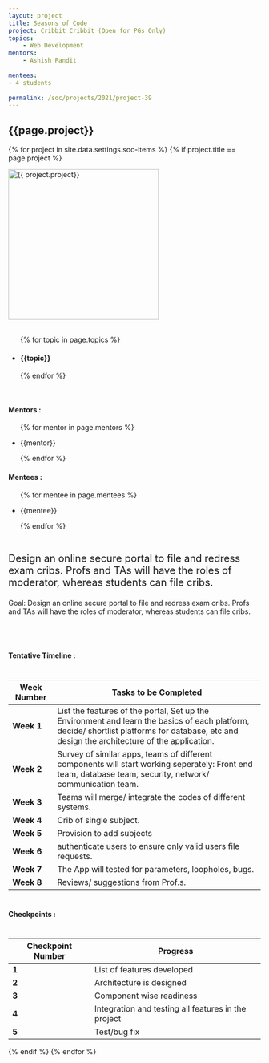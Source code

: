 ```yaml
---
layout: project
title: Seasons of Code
project: Cribbit Cribbit (Open for PGs Only) 
topics:
    - Web Development
mentors:
    - Ashish Pandit  
    
mentees:
- 4 students   
    
permalink: /soc/projects/2021/project-39
---
```


<h2 class="display1 m-3 p-3 text-center">{{page.project}}</h2>

{% for project in site.data.settings.soc-items %}
{% if project.title == page.project %}
<div>
    <img src="{{ site.baseurl }}/{{ project.image }}"  width = "300" height="300" alt="{{ project.project}}" class="border rounded img-soc">
</div>
<div>
    <br>
    <ul>
        {% for topic in page.topics %}
        <li><h4 class="text-primary text-center">{{topic}}</h4></li>
        {% endfor %}
    </ul>
    <br>
    <h4 class="display3  ">Mentors :</h4> 
    <ul>
        {% for mentor in page.mentors %}
        <li><p class="lead">{{mentor}}</p></li>
        {% endfor %}
    </ul>
    <h4 class="display3  ">Mentees :</h4> 
    <ul>
        {% for mentee in page.mentees %}
        <li><p class="lead">{{mentee}}</p></li>
        {% endfor %}
    </ul>
</div>
<div>
    <p class="display3" style = "font-size:20px;" >
        <br>
        Design an online secure portal to file and redress exam cribs. Profs and TAs will have the roles of moderator, whereas students can file cribs.

Goal: Design an online secure portal to file and redress exam cribs. Profs and TAs will have the roles of moderator, whereas students can file cribs.
      </p>  <br>
</div>
<div>
    <h4 class="display3" style="margin:40px 0px 40px 0px;">Tentative Timeline :</h4>
    <table class="table table-striped">
  <thead>
    <tr>
      <th>Week Number</th>
      <th>Tasks to be Completed</th>
    </tr>
  </thead>
  <tbody>
    <tr>
      <td><strong>Week 1</strong></td>
      <td>List the features of the portal, Set up the Environment and learn the basics of each platform, decide/ shortlist platforms for database, etc and design the architecture of the application.</td>
    </tr>
    <tr>
      <td><strong>Week 2</strong></td>
      <td>Survey of similar apps, teams of different components will start working seperately: Front end team, database team, security, network/ communication team.</td>
    </tr>
    <tr>
      <td><strong>Week 3</strong></td>
      <td>Teams will merge/ integrate the codes of different systems.</td>
    </tr>
    <tr>
      <td><strong>Week 4</strong></td>
      <td>Crib of single subject.</td>
    </tr>
    <tr>
      <td><strong>Week 5</strong></td>
      <td>Provision to add subjects</td>
    </tr>
    <tr>
      <td><strong>Week 6</strong></td>
      <td>authenticate users to ensure only valid users file requests.</td>
    </tr>
    <tr>
      <td><strong>Week 7</strong></td>
      <td>The App will tested for parameters, loopholes, bugs.</td>
    </tr>
    <tr>
      <td><strong>Week 8</strong></td>
      <td>Reviews/ suggestions from Prof.s.</td>
    </tr>
  </tbody>
</table>
</div>
<div>
    <h4 class="display3" style="margin:40px 0px 40px 0px;">Checkpoints :</h4>
    <table class="table table-striped">
  <thead>
    <tr>
      <th>Checkpoint Number</th>
      <th>Progress</th>
    </tr>
  </thead>
  <tbody>
    <tr>
      <td><strong>1</strong></td>
      <td>List of features developed</td>
    </tr>
    <tr>
      <td><strong>2</strong></td>
      <td>Architecture is designed</td>
    </tr>
    <tr>
      <td><strong>3</strong></td>
      <td>Component wise readiness</td>
    </tr>
    <tr>
      <td><strong>4</strong></td>
      <td>Integration and testing all features in the project</td>
    </tr>
    <tr>
      <td><strong>5</strong></td>
      <td>Test/bug fix</td>
    </tr>
  </tbody>
</table>
</div>
{% endif %}
{% endfor %}
